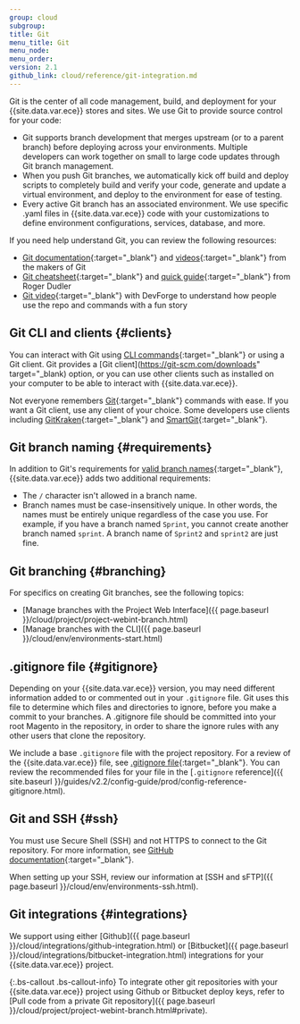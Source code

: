 ```yaml
---
group: cloud
subgroup:
title: Git
menu_title: Git
menu_node:
menu_order:
version: 2.1
github_link: cloud/reference/git-integration.md
---
```


Git is the center of all code management, build, and deployment for your {{site.data.var.ece}} stores and sites. We use Git to provide source control for your code:

* Git supports branch development that merges upstream (or to a parent branch) before deploying across your environments. Multiple developers can work together on small to large code updates through Git branch management.
* When you push Git branches, we automatically kick off build and deploy scripts to completely build and verify your code, generate and update a virtual environment, and deploy to the environment for ease of testing.
* Every active Git branch has an associated environment. We use specific .yaml files in {{site.data.var.ece}} code with your customizations to define environment configurations, services, database, and more.

If you need help understand Git, you can review the following resources:

*	[Git documentation](https://git-scm.com/documentation){:target="\_blank"} and [videos](https://git-scm.com/videos){:target="\_blank"} from the makers of Git
*	[Git cheatsheet](http://rogerdudler.github.io/git-guide/files/git_cheat_sheet.pdf){:target="\_blank"} and [quick guide](http://rogerdudler.github.io/git-guide/){:target="\_blank"} from Roger Dudler
*	[Git video](https://www.youtube.com/watch?v=8KCQe9Pm1kg){:target="\_blank"} with DevForge to understand how people use the repo and commands with a fun story

## Git CLI and clients {#clients}
You can interact with Git using [CLI commands](https://git-scm.com/documentation){:target="\_blank"} or using a Git client. Git provides a [Git client](https://git-scm.com/downloads" target="\_blank) option, or you can use other clients such as installed on your computer to be able to interact with {{site.data.var.ece}}.

Not everyone remembers [Git](https://git-scm.com/docs){:target="\_blank"} commands with ease. If you want a Git client, use any client of your choice. Some developers use clients including [GitKraken](https://www.gitkraken.com/){:target="\_blank"} and [SmartGit](https://www.syntevo.com/smartgit/){:target="\_blank"}.

## Git branch naming {#requirements}
In addition to Git's requirements for [valid branch names](https://www.kernel.org/pub/software/scm/git/docs/git-check-ref-format.html){:target="\_blank"}, {{site.data.var.ece}} adds two additional requirements:

* The `/` character isn't allowed in a branch name.
* Branch names must be case-insensitively unique. In other words, the names must be entirely unique regardless of the case you use. For example, if you have a branch named `Sprint`, you cannot create another branch named `sprint`. A branch name of `Sprint2` and `sprint2` are just fine.

## Git branching {#branching}
For specifics on creating Git branches, see the following topics:

* [Manage branches with the Project Web Interface]({{ page.baseurl }}/cloud/project/project-webint-branch.html)
* [Manage branches with the CLI]({{ page.baseurl }}/cloud/env/environments-start.html)

## .gitignore file {#gitignore}
Depending on your {{site.data.var.ece}} version, you may need different information added to or commented out in your `.gitignore` file. Git uses this file to determine which files and directories to ignore, before you make a commit to your branches. A .gitignore file should be committed into your root Magento in the repository, in order to share the ignore rules with any other users that clone the repository.

We include a base `.gitignore` file with the project repository. For a review of the {{site.data.var.ece}} file, see [.gitignore file](https://github.com/magento/magento-cloud/blob/master/.gitignore){:target="\_blank"}. You can review the recommended files for your file in the [`.gitignore` reference]({{ site.baseurl }}/guides/v2.2/config-guide/prod/config-reference-gitignore.html).

## Git and SSH {#ssh}
You must use Secure Shell (SSH) and not HTTPS to connect to the Git repository. For more information, see [GitHub documentation](https://help.github.com/articles/generating-an-ssh-key){:target="\_blank"}.

When setting up your SSH, review our information at [SSH and sFTP]({{ page.baseurl }}/cloud/env/environments-ssh.html).

## Git integrations {#integrations}
We support using either [Github]({{ page.baseurl }}/cloud/integrations/github-integration.html) or [Bitbucket]({{ page.baseurl }}/cloud/integrations/bitbucket-integration.html) integrations for your {{site.data.var.ece}} project.

{:.bs-callout .bs-callout-info}
To integrate other git repositories with your {{site.data.var.ece}} project using Github or Bitbucket deploy keys, refer to [Pull code from a private Git repository]({{ page.baseurl }}/cloud/project/project-webint-branch.html#private).
